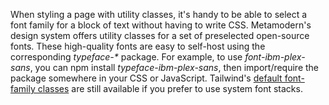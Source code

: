When styling a page with utility classes, it's handy to be able to select a font family for a block of text without having to write CSS. Metamodern's design system offers utility classes for a set of preselected open-source fonts. These high-quality fonts are easy to self-host using the corresponding *typeface-\** package. For example, to use *font-ibm-plex-sans*, you can npm install *typeface-ibm-plex-sans*, then import/require the package somewhere in your CSS or JavaScript. Tailwind's [default font-family classes](https://tailwindcss.com/docs/font-family/) are still available if you prefer to use system font stacks.
